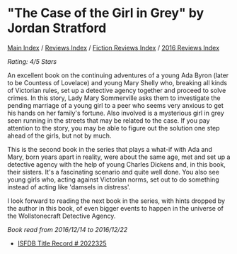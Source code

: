 # "The Case of the Girl in Grey" by Jordan Stratford

[Main Index](../../../README.md) / [Reviews Index](../../README.md) / [Fiction Reviews Index](../README.md) / [2016 Reviews Index](README.md)

*Rating: 4/5 Stars*

An excellent book on the continuing adventures of a young Ada Byron (later to be Countess of Lovelace) and young Mary Shelly who, breaking all kinds of Victorian rules, set up a detective agency together and proceed to solve crimes. In this story, Lady Mary Sommerville asks them to investigate the pending marriage of a young girl to a peer who seems very anxious to get his hands on her family's fortune. Also involved is a mysterious girl in grey seen running in the streets that may be related to the case. If you pay attention to the story, you may be able to figure out the solution one step ahead of the girls, but not by much.

This is the second book in the series that plays a what-if with Ada and Mary, born years apart in reality, were about the same age, met and set up a detective agency with the help of young Charles Dickens and, in this book, their sisters. It's a fascinating scenario and quite well done. You also see young girls who, acting against Victorian norms, set out to do something instead of acting like 'damsels in distress'.

I look forward to reading the next book in the series, with hints dropped by the author in this book, of even bigger events to happen in the universe of the Wollstonecraft Detective Agency.

*Book read from 2016/12/14 to 2016/12/22*

- [ISFDB Title Record # 2022325](https://www.isfdb.org/cgi-bin/title.cgi?2022325)

